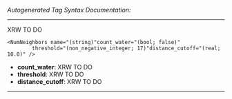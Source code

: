 _Autogenerated Tag Syntax Documentation:_

---
XRW TO DO

```
<NumNeighbors name="(string)"count_water="(bool; false)"
        threshold="(non_negative_integer; 17)"distance_cutoff="(real; 10.0)" />
```

-   **count_water**: XRW TO DO
-   **threshold**: XRW TO DO
-   **distance_cutoff**: XRW TO DO

---

